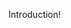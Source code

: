 Introduction!
<!--stackedit_data:
eyJoaXN0b3J5IjpbLTg4ODQwNjkxMSwtMTE0OTY0NjE5MCwxND
YxODI4OTYzXX0=
-->